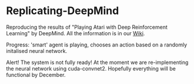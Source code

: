 Replicating-DeepMind
====================

Reproducing the results of "Playing Atari with Deep Reinforcement Learning" by DeepMind. All the information is in our [Wiki](https://github.com/kristjankorjus/Replicating-DeepMind/wiki).

Progress: 'smart' agent is playing, chooses an action based on a randomly initalised neural network.

Alert! The system is not fully ready! At the moment we are re-implementing the neural network using cuda-convnet2. Hopefully everything will be functional by December.
